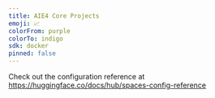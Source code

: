 ```yaml
---
title: AIE4 Core Projects
emoji: 📈
colorFrom: purple
colorTo: indigo
sdk: docker
pinned: false
---
```


Check out the configuration reference at https://huggingface.co/docs/hub/spaces-config-reference

